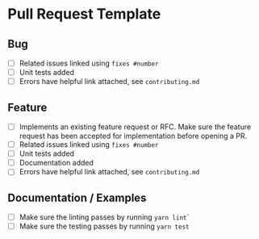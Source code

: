 # Pull Request Template

## Bug

- [ ] Related issues linked using `fixes #number`
- [ ] Unit tests added
- [ ] Errors have helpful link attached, see `contributing.md`

## Feature

- [ ] Implements an existing feature request or RFC. Make sure the feature request has been accepted for implementation before opening a PR.
- [ ] Related issues linked using `fixes #number`
- [ ] Unit tests added
- [ ] Documentation added
- [ ] Errors have helpful link attached, see `contributing.md`

## Documentation / Examples

- [ ] Make sure the linting passes by running `yarn lint`´
- [ ] Make sure the testing passes by running `yarn test`
